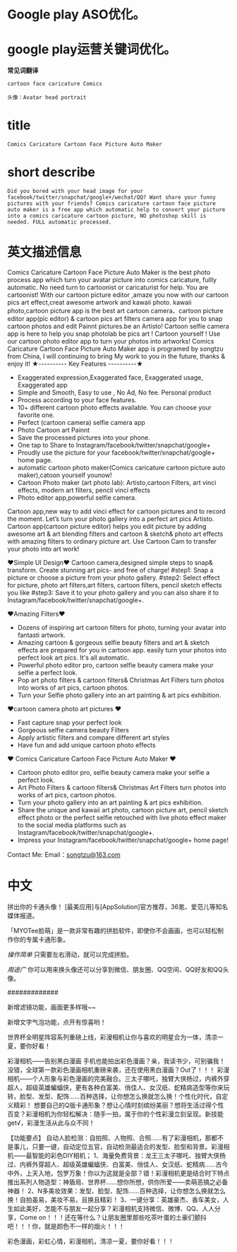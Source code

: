 # Google play ASO优化。

# google play运营关键词优化。

**常见词翻译**

    cartoon face caricature Comics 

    头像：Avatar head portrait


# title

    Comics Caricature Cartoon Face Picture Auto Maker

# short describe

    Did you bored with your head image for your facebook/twitter/snapchat/google+/wechat/QQ? Want share your funny pictures with your friends? Comics caricature cartoon face picture auto maker is a free app which automatic help to convert your picture into a comics caricature cartoon picture, NO photoshop skill is needed. FULL automatic processed.






# 英文描述信息

Comics Caricature Cartoon Face Picture Auto Maker is the best photo process app which turn your avatar picture into comics caricature, fullly automatic. No need turn to cartoonist or caricaturist for help. You are cartoonist!
With our cartoon picture editor ,amaze you now with our cartoon pics art effect,creat awesome artwork and kawaii photo.
kawaii photo,cartoon picture app is the best art cartoon camera、cartoon picture editor app(pic editor) & cartoon pics art filters camera app for you to snap cartoon photos and edit Painnt pictures.be an Artisto!
Cartoon selfie camera app is here to help you snap photolab be pics art ! Cartoon yourself ! Use our cartoon photo editor app to turn your photos into artworks!
Comics Caricature Cartoon Face Picture Auto Maker app is programed by songtzu from China, I will continuing to bring My work to you in the future, thanks & enjoy it!
★---------- Key Features ----------★
- Exaggerated expression,Exaggerated face, Exaggerated usage, Exaggerated app
- Simple and Smooth, Easy to use , No Ad, No fee. Personal product
- Process according to your face features. 
- 10+ different cartoon photo effects available. You can choose your favorite one.
- Perfect (cartoon camera) selfie camera app
- Photo Cartoon art Painnt
- Save the processed pictures into your phone.
- One tap to Share to Instagram/facebook/twitter/snapchat/google+
- Proudly use the picture for your facebook/twitter/snapchat/google+ home page.
- automatic cartoon photo maker(Comics caricature cartoon picture auto maker),catoon yourself younow!
- Cartoon Photo maker (art photo lab): Artisto,cartoon Filters, art vinci effects, modern art filters, pencil vinci effects 
- Photo editor app,powerful selfie camera.

Cartoon app,new way to add vinci effect for cartoon pictures and to record the moment. Let’s turn your photo gallery into a perfect art pics Artisto. 
Cartoon app(cartoon picture editor) helps you edit picture by adding awesome art & art blending filters and cartoon & sketch& photo art effects with amazing filters to ordinary picture art.
Use Cartoon Cam to transfer your photo into art work!

❤Simple UI Design❤
Cartoon camera,designed simple steps to snap& transform. Create stunning art pics- and free of charge! 
#step1: Snap a picture or choose a picture from your photo gallery. 
#step2: Select effect for picture, photo art filters,art filters, cartoon filters, pencil sketch effects you like
#step3: Save it to your photo gallery and you can also share it to Instagram/facebook/twitter/snapchat/google+.

❤Amazing Filters❤
* Dozens of inspiring art cartoon filters for photo, turning your avatar into fantasti artwork.
* Amazing cartoon & gorgeous selfie beauty filters and art & sketch effects are prepared for you in cartoon app. easily turn your photos into perfect look art pics. It's all automatic.
* Powerful photo editor pro, cartoon selfie beauty camera make your selfie a perfect look. 
* Pop art photo filters & cartoon filters& Christmas Art Filters turn photos into works of art pics, cartoon photos.
* Turn your Selfie photo gallery into an art painting & art pics exhibition.

❤cartoon camera photo art pictures ❤
* Fast capture snap your perfect look 
* Gorgeous selfie camera beauty Filters
* Apply artistic filters and compare different art styles
* Have fun and add unique cartoon photo effects

❤ Comics Caricature Cartoon Face Picture Auto Maker ❤
- Cartoon photo editor pro, selfie beauty camera make your selfie a perfect look. 
- Art Photo Filters & cartoon filters& Christmas Art Filters turn photos into works of art pics, cartoon photos.
- Turn your photo gallery into an art painting & art pics exhibition.
- Share the unique and kawaii art photo, cartoon picture art, pencil sketch effect photo or the perfect selfie retouched with live photo effect maker to the social media platforms such as  Instagram/facebook/twitter/snapchat/google+.
- Impress your Instagram/facebook/twitter/snapchat/google+ home page! 

Contact Me:
Email：songtzu@163.com


# 中文


拼出你的卡通头像！ 
[最美应用]与[AppSolution]官方推荐，36氪、爱范儿等知名媒体报道。 

「MYOTee脸萌」是一款非常有趣的拼脸软件，即使你不会画画，也可以轻松制作你的专属卡通形象。 

*操作简单* 只需要左右滑动，就可以完成拼脸。 

*用途广* 你可以用来换头像还可以分享到微信、朋友圈、QQ空间、QQ好友和QQ头像。






#############


新增滤镜功能，画面更多样哦~~

新增文字气泡功能，点开有惊喜哟！

世界杯全明星阵容系列重磅上线，彩漫相机让你与喜欢的明星合为一体，清凉一夏，要你好看！

彩漫相机——告别黑白漫画
手机也能拍出彩色漫画？亲，我读书少，可别骗我！
没错，全球第一款彩色漫画相机重磅来袭，还在使用黑白漫画？Out了！！！
彩漫相机——个人形象与彩色漫画的完美融合。三太子哪吒，独臂大侠杨过，内裤外穿超人，超级英雄蝙蝠侠，更有各种白富美、俏佳人、女汉纸、蛇精病造型等你来玩转，脸型、发型、配饰……百种选择，让你想怎么换就怎么换！个性化时代，自定义精彩！
想要自己的Q版卡通形象？想让心情时刻缤纷美丽？想将生活过得个性百变？彩漫相机为你轻松解决：随手一拍，属于你的个性彩漫立刻呈现。新技能get√，彩漫生活从此与众不同！

【功能要点】
自动人脸检测：自拍照、人物照、合照……有了彩漫相机，那都不是事儿，只要一键，自动定位五官，自动检测最适合的发型、脸型和背景。彩漫相机——最智能的彩色DIY相机；
1、海量免费背景：龙王三太子哪吒、独臂大侠杨过、内裤外穿超人、超级英雄蝙蝠侠、白富美、俏佳人、女汉纸、蛇精病……古今中外，上天入地，包罗万象！你以为这就是全部？错！彩漫相机更是结合时下特点推出系列人物造型：神盾局、世界杯……想你所想，供你所爱——卖萌恶搞之必备神器！
2、N多美妆效果：发型、脸型、配饰……百种选择，让你想怎么换就怎么换！自拍虽易，美妆不易，且换且精彩！
3、一键分享：英雄豪杰、香车美女，人生如此美好，怎能不与朋友一起分享？彩漫相机支持微信、微博、QQ、人人分享，Come on！！！还在等什么？让朋友圈里那些吃茶叶蛋的土豪们颤抖吧！！！你，就是颜色不一样的烟火！！！

彩色漫画，彩虹心情，彩漫相机，清凉一夏，要你好看！！！